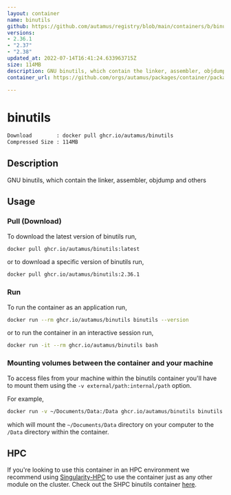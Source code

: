 ```yaml
---
layout: container
name: binutils
github: https://github.com/autamus/registry/blob/main/containers/b/binutils/spack.yaml
versions:
- 2.36.1
- "2.37"
- "2.38"
updated_at: 2022-07-14T16:41:24.633963715Z
size: 114MB
description: GNU binutils, which contain the linker, assembler, objdump and others
container_url: https://github.com/orgs/autamus/packages/container/package/binutils

---
```

# binutils
```bash 
Download        : docker pull ghcr.io/autamus/binutils
Compressed Size : 114MB
```

## Description
GNU binutils, which contain the linker, assembler, objdump and others

## Usage
### Pull (Download)
To download the latest version of binutils run,

```bash
docker pull ghcr.io/autamus/binutils:latest
```

or to download a specific version of binutils run,

```bash
docker pull ghcr.io/autamus/binutils:2.36.1
```
### Run
To run the container as an application run,
```bash
docker run --rm ghcr.io/autamus/binutils binutils --version
```

or to run the container in an interactive session run,
```bash
docker run -it --rm ghcr.io/autamus/binutils bash
```

### Mounting volumes between the container and your machine
To access files from your machine within the binutils container you'll have to mount them using the `-v external/path:internal/path` option.

For example,
```bash
docker run -v ~/Documents/Data:/Data ghcr.io/autamus/binutils binutils /Data/myData.csv
```
which will mount the `~/Documents/Data` directory on your computer to the `/Data` directory within the container.

## HPC
If you're looking to use this container in an HPC environment we recommend using [Singularity-HPC](https://singularity-hpc.readthedocs.io) to use the container just as any other module on the cluster. Check out the SHPC binutils container [here](https://singularityhub.github.io/singularity-hpc/r/ghcr.io-autamus-binutils/).